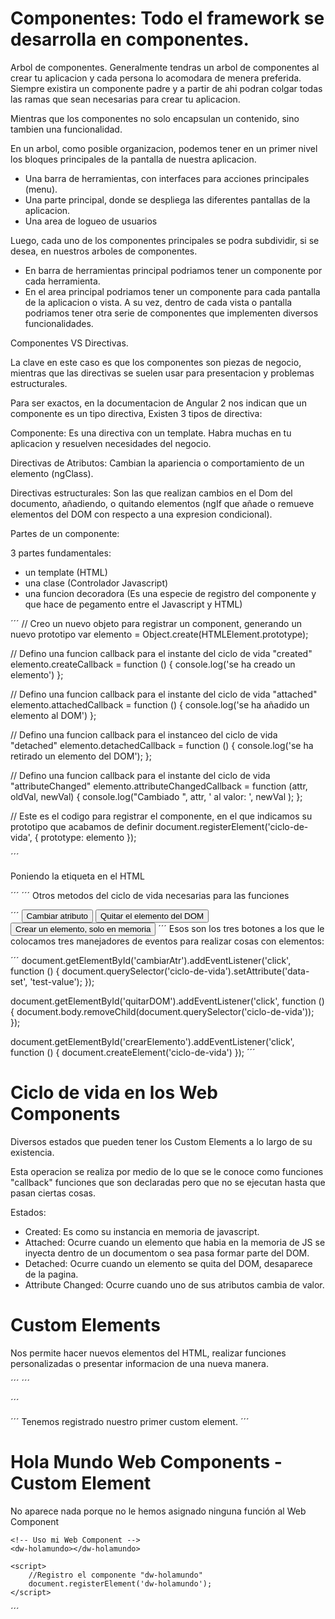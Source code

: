 # Componentes: Todo el framework se desarrolla en componentes.

Arbol de componentes.
Generalmente tendras un arbol de componentes al crear tu aplicacion y cada persona lo acomodara de menera preferida. Siempre existira un componente padre y a partir de ahi podran colgar todas las ramas que sean necesarias para crear tu aplicacion.

Mientras que los componentes no solo encapsulan un contenido, sino tambien una funcionalidad.

En un arbol, como posible organizacion, podemos tener en un primer nivel los bloques principales de la pantalla de nuestra aplicacion.

* Una barra de herramientas, con interfaces para acciones principales (menu).
* Una parte principal, donde se despliega las diferentes pantallas de la aplicacion.
* Una area de logueo de usuarios

Luego, cada uno de los componentes principales se podra subdividir, si se desea, en nuestros arboles de componentes.

* En barra de herramientas principal podriamos tener un componente por cada herramienta.
* En el area principal podriamos tener un componente para cada pantalla de la aplicacion o vista. A su vez, dentro de cada vista o pantalla podriamos tener otra serie de componentes que implementen diversos funcionalidades.

Componentes VS Directivas.

La clave en este caso es que los componentes son piezas de negocio, mientras que las directivas se suelen usar para presentacion y problemas estructurales.

Para ser exactos, en la documentacion de Angular 2 nos indican que un componente es un tipo directiva, Existen 3 tipos de directiva:

Componente: Es una directiva con un template. Habra muchas en tu aplicacion y resuelven necesidades del negocio.

Directivas de Atributos: Cambian la apariencia o comportamiento de un elemento (ngClass).

Directivas estructurales: Son las que realizan cambios en el Dom del documento, añadiendo, o quitando elementos (ngIf que añade o remueve elementos del DOM con respecto a una expresion condicional).

Partes de un componente:

3 partes fundamentales:
* un template (HTML)
* una clase (Controlador Javascript)
* una funcion decoradora (Es una especie de registro del componente y que hace de pegamento entre el Javascript y HTML)


´´´
// Creo un nuevo objeto para registrar un component, generando un nuevo prototipo
var elemento = Object.create(HTMLElement.prototype);

// Defino una funcion callback para el instante del ciclo de vida "created"
elemento.createCallback = function () {
	console.log('se ha creado un elemento')
};

// Defino una funcion callback para el instante del ciclo de vida "attached"
elemento.attachedCallback = function () {
	console.log('se ha añadido un elemento al DOM')
};

// Defino una funcion callback para el instanceo del ciclo de vida "detached"
elemento.detachedCallback = function () {
	console.log('se ha retirado un elemento del DOM');
};

// Defino una funcion callback para el instante del ciclo de vida "attributeChanged"
elemento.attributeChangedCallback = function (attr, oldVal, newVal) {
	console.log("Cambiado ", attr, ' al valor: ', newVal );
};

// Este es el codigo para registrar el componente, en el que indicamos su prototipo que acabamos de definir 
document.registerElement('ciclo-de-vida', {
	prototype: elemento
});

´´´

Poniendo la etiqueta en el HTML

´´´
<ciclo-de-vida></ciclo-de-vida>
´´´
Otros metodos del ciclo de vida necesarias para las funciones

´´´
<button id="cambarAttr">Cambiar atributo</button>
<button id="quitarDOM">Quitar el elemento del DOM</button>
<button id="crearElemento">Crear un elemento, solo en memoria</button>
´´´
Esos son los tres botones a los que le colocamos tres manejadores de eventos para realizar cosas con elementos:

´´´
document.getElementById('cambiarAtr').addEventListener('click', function () {
	document.querySelector('ciclo-de-vida').setAttribute('data-set', 'test-value');
});

document.getElementById('quitarDOM').addEventListener('click', function () {
	document.body.removeChild(document.querySelector('ciclo-de-vida'));
});

document.getElementById('crearElemento').addEventListener('click', function () {
	document.createElement('ciclo-de-vida')
});
´´´








# Ciclo de vida en los Web Components

Diversos estados que pueden tener los Custom Elements a lo largo de su existencia.

Esta operacion se realiza por medio de lo que se le conoce como funciones "callback" funciones que son declaradas pero que no se ejecutan hasta que pasan ciertas cosas.

Estados:

* Created: Es como su instancia en memoria de javascript.
* Attached: Ocurre cuando un elemento que habia en la memoria de JS se inyecta dentro de un documentom o sea pasa formar parte del DOM.
* Detached: Ocurre cuando un elemento se quita del DOM, desaparece de la pagina.
* Attribute Changed: Ocurre cuando uno de sus atributos cambia de valor.

# Custom Elements

Nos permite hacer nuevos elementos del HTML, realizar funciones personalizadas o presentar informacion de una nueva manera.

´´´
<dw-holamundo></dw-holamundo>
´´´

´´´
<script>
	document.registerElement('dw-holamundo')
</script>
´´´
Tenemos registrado nuestro primer custom element.
´´´
<!DOCTYPE html>
<html lang="en">
<head>
	<meta charset="UTF-8">
	<title>Primer Custom Element</title>
</head>
<body>
	<h1>Hola Mundo Web Components - Custom Element</h1>
	<p>No aparece nada porque no le hemos asignado ninguna función al Web Component</p>
	
	<!-- Uso mi Web Component -->
	<dw-holamundo></dw-holamundo>

	<script>
		//Registro el componente "dw-holamundo"
		document.registerElement('dw-holamundo');
	</script>
</body>
</html>
´´´





